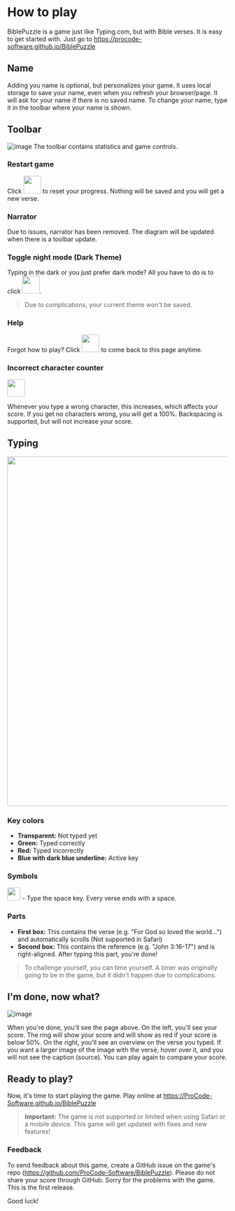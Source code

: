 # How to play
BiblePuzzle is a game just like Typing.com, but with Bible verses. It is easy to get started with. Just go to <https://procode-software.github.io/BiblePuzzle>

## Name
Adding you name is optional, but personalizes your game. It uses local storage to save your name, even when you refresh your browser/page. It will ask for your name if there is no saved name. To change your name, type it in the toolbar where your name is shown.

## Toolbar
![image](https://user-images.githubusercontent.com/68168458/165404895-a1602432-a295-4a70-b10c-a67a5da23eb9.png)
The toolbar contains statistics and game controls.

### Restart game
Click <img src="https://user-images.githubusercontent.com/68168458/165401751-68a92d95-283a-4775-bd4d-a4500ccb6921.png" width="40"> to reset your progress. Nothing will be saved and you will get a new verse.

### Narrator
Due to issues, narrator has been removed. The diagram will be updated when there is a toolbar update.

### Toggle night mode (Dark Theme)
Typing in the dark or you just prefer dark mode? All you have to do is to click 
<img src="https://user-images.githubusercontent.com/68168458/165401951-d14bd077-9e52-44e6-b8aa-dc8b09b3536f.png" width="40">.
> Due to complications, your current theme won't be saved.

### Help
Forgot how to play? Click 
<img src="https://user-images.githubusercontent.com/68168458/165402143-e39fa397-4517-4bd6-a68d-a62de808a9a5.png" width="40">
to come back to this page anytime.

### Incorrect character counter
<img src="https://user-images.githubusercontent.com/68168458/165402449-6d3e8a1d-152e-4788-ab28-ad4806febad8.png" height="40">

Whenever you type a wrong character, this increases, which affects your score. If you get no characters wrong, you will get a 100%.
Backspacing is supported, but will not increase your score.

## Typing
<img src="https://user-images.githubusercontent.com/68168458/165403245-0a085441-6cc7-410f-a428-90d55bc2a27d.png" width="800">

### Key colors
- **Transparent:** Not typed yet
- **Green:** Typed correctly
- **Red:** Typed incorrectly
- **Blue with dark blue underline:** Active key

### Symbols
<img src="https://user-images.githubusercontent.com/68168458/165405336-229e8cb2-62fc-4099-bbc2-a8a484c65037.png" width="30"> - Type the space key. Every verse ends with a space.

### Parts
- **First box:** This contains the verse (e.g. "For God so loved the world...") and automatically scrolls (Not supported in Safari)
- **Second box:** This contains the reference (e.g. "John 3:16-17") and is right-aligned. After typing this part, you're done!

> To challenge yourself, you can time yourself. A timer was originally going to be in the game, but it didn't happen due to complications.

## I'm done, now what?
![image](https://user-images.githubusercontent.com/68168458/165406729-cbb72a9e-bdce-42e1-847c-18a2034dbd03.png)

When you're done, you'll see the page above. On the left, you'll see your score. The ring will show your score and will show as red if your score is below 50%. On the right, you'll see an overview on the verse you typed. If you want a larger image of the image with the verse, hover over it, and you will not see the caption (source). You can play again to compare your score.

## Ready to play?
Now, it's time to start playing the game.
Play online at <https://ProCode-Software.github.io/BiblePuzzle>

> **Important:** The game is not supported or limited when using Safari or a mobile device.
This game will get updated with fixes and new features!

### Feedback
To send feedback about this game, create a GitHub issue on the game's repo (<https://github.com/ProCode-Software/BiblePuzzle>). Please do not share your score through GitHub.
Sorry for the problems with the game. This is the first release.

Good luck!
